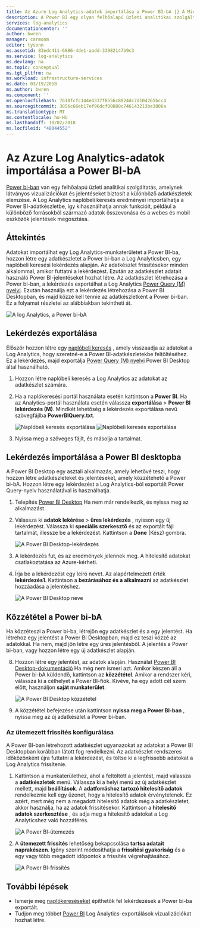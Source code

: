 ```yaml
---
title: Az Azure Log Analytics-adatok importálása a Power BI-bA |} A Microsoft Docs
description: A Power BI egy olyan felhőalapú üzleti analitikai szolgáltatás, amelynek látványos vizualizációkat és jelentéseket biztosít a különböző adatkészletek elemzése.  Ez a cikk azt ismerteti, konfigurálásáról és a Log Analytics-adatok importálása a Power BI-ba, és konfigurálja úgy, hogy automatikusan frissítse.
services: log-analytics
documentationcenter: ''
author: bwren
manager: carmonm
editor: tysonn
ms.assetid: 83edc411-6886-4de1-aadd-33982147b9c3
ms.service: log-analytics
ms.devlang: na
ms.topic: conceptual
ms.tgt_pltfrm: na
ms.workload: infrastructure-services
ms.date: 03/19/2018
ms.author: bwren
ms.component: ''
ms.openlocfilehash: 7610fcfc144e4337f8556c8824dc7d104265bcc4
ms.sourcegitcommit: 3856c66eb17ef96dcf00880c746143213be3806a
ms.translationtype: MT
ms.contentlocale: hu-HU
ms.lasthandoff: 10/02/2018
ms.locfileid: "48044552"
---
```

# <a name="import-azure-log-analytics-data-into-power-bi"></a>Az Azure Log Analytics-adatok importálása a Power BI-bA


[Power bi-ban](https://powerbi.microsoft.com/documentation/powerbi-service-get-started/) van egy felhőalapú üzleti analitikai szolgáltatás, amelynek látványos vizualizációkat és jelentéseket biztosít a különböző adatkészletek elemzése.  A Log Analytics naplóbeli keresés eredményei importálhatja a Power BI-adatkészletbe, így kihasználhatja annak funkcióit, például a különböző forrásokból származó adatok összevonása és a webes és mobil eszközök jelentések megosztása.

## <a name="overview"></a>Áttekintés
Adatokat importálhat egy Log Analytics-munkaterületet a Power BI-ba, hozzon létre egy adatkészletet a Power bi-ban a Log Analyticsben, egy naplóbeli keresési lekérdezés alapján.  Az adatkészlet frissítésekor minden alkalommal, amikor futtatni a lekérdezést.  Ezután az adatkészlet adatait használó Power BI-jelentéseket hozhat létre.  Az adatkészlet létrehozása a Power bi-ban, a lekérdezés exportálhat a Log Analytics [Power Query (M) nyelvi](https://msdn.microsoft.com/library/mt807488.aspx).  Ezután használja ezt a lekérdezés létrehozása a Power BI Desktopban, és majd közzé kell tennie az adatkészletként a Power bi-ban.  Ez a folyamat részletei az alábbiakban tekintheti át.

![A log Analytics, a Power bi-bA](media/log-analytics-powerbi/overview.png)

## <a name="export-query"></a>Lekérdezés exportálása
Először hozzon létre egy [naplóbeli keresés](log-analytics-log-search-new.md) , amely visszaadja az adatokat a Log Analytics, hogy szeretné-e a Power BI-adatkészletekbe feltöltéséhez.  Ez a lekérdezés, majd exportálja [Power Query (M) nyelvi](https://msdn.microsoft.com/library/mt807488.aspx) Power BI Desktop által használható.

1. Hozzon létre naplóbeli keresés a Log Analytics az adatokat az adatkészlet számára.
2. Ha a naplókeresési portál használata esetén kattintson a **Power BI**.  Ha az Analytics-portál használata esetén válassza **exportálása** > **Power BI lekérdezés (M)**.  Mindkét lehetőség a lekérdezés exportálása nevű szövegfájlba **PowerBIQuery.txt**. 

    ![Naplóbeli keresés exportálása](media/log-analytics-powerbi/export-logsearch.png) ![Naplóbeli keresés exportálása](media/log-analytics-powerbi/export-analytics.png)

3. Nyissa meg a szöveges fájlt, és másolja a tartalmat.

## <a name="import-query-into-power-bi-desktop"></a>Lekérdezés importálása a Power BI desktopba
A Power BI Desktop egy asztali alkalmazás, amely lehetővé teszi, hogy hozzon létre adatkészleteket és jelentéseket, amely közzétehető a Power bi-bA.  Hozzon létre egy lekérdezést a Log Analytics-ból exportált Power Query-nyelv használatával is használhatja. 

1. Telepítés [Power BI Desktop](https://powerbi.microsoft.com/desktop/) Ha nem már rendelkezik, és nyissa meg az alkalmazást.
2. Válassza ki **adatok lekérése** > **üres lekérdezés** , nyisson egy új lekérdezést.  Válassza ki **speciális szerkesztő** és az exportált fájl tartalmát, illessze be a lekérdezést. Kattintson a **Done** (Kész) gombra.

    ![A Power BI Desktop-lekérdezés](media/log-analytics-powerbi/desktop-new-query.png)

5. A lekérdezés fut, és az eredmények jelennek meg.  A hitelesítő adatokat csatlakoztatása az Azure-kérheti.  
6. Írja be a lekérdezést egy leíró nevet.  Az alapértelmezett érték **lekérdezés1**. Kattintson a **bezárásához és a alkalmazni** az adatkészlet hozzáadása a jelentéshez.

    ![A Power BI Desktop neve](media/log-analytics-powerbi/desktop-results.png)



## <a name="publish-to-power-bi"></a>Közzététel a Power bi-bA
Ha közzéteszi a Power bi-ba, létrejön egy adatkészlet és a egy jelentést.  Ha létrehoz egy jelentést a Power BI Desktopban, majd ez teszi közzé az adatokkal.  Ha nem, majd jön létre egy üres jelentésből.  A jelentés a Power bi-ban, vagy hozzon létre egy új adatkészlet alapján.

8. Hozzon létre egy jelentést, az adatok alapján.  Használat [Power BI Desktop-dokumentáció](https://docs.microsoft.com/power-bi/desktop-report-view) Ha még nem ismeri azt.  Amikor készen áll a Power bi-bA küldendő, kattintson az **közzététel**.  Amikor a rendszer kéri, válassza ki a célhelyet a Power BI-fiók.  Kivéve, ha egy adott cél szem előtt, használjon **saját munkaterület**.

    ![A Power BI Desktop közzététel](media/log-analytics-powerbi/desktop-publish.png)

3. A közzététel befejezése után kattintson **nyissa meg a Power BI-ban** , nyissa meg az új adatkészlet a Power bi-ban.


### <a name="configure-scheduled-refresh"></a>Az ütemezett frissítés konfigurálása
A Power BI-ban létrehozott adatkészlet ugyanazokat az adatokat a Power BI Desktopban korábban látott fog rendelkezni.  Az adatkészlet rendszeres időközönként újra futtatni a lekérdezést, és töltse ki a legfrissebb adatokat a Log Analytics frissítenie.  

1. Kattintson a munkaterülethez, ahol a feltöltött a jelentést, majd válassza a **adatkészletek** menü. Válassza ki a helyi menü az új adatkészlet mellett, majd **beállítások**. A **adatforráshoz tartozó hitelesítő adatok** rendelkeznie kell egy üzenet, hogy a hitelesítő adatok érvénytelenek.  Ez azért, mert még nem a megadott hitelesítő adatok még a adatkészletet, akkor használja, ha az adatok frissítésekor.  Kattintson a **hitelesítő adatok szerkesztése** , és adja meg a hitelesítő adatokat a Log Analyticshez való hozzáférés.

    ![A Power BI-ütemezés](media/log-analytics-powerbi/powerbi-schedule.png)

5. A **ütemezett frissítés** lehetőség bekapcsolása **tartsa adatait naprakészen**.  Igény szerint módosíthatja a **frissítési gyakoriság** és a egy vagy több megadott időpontok a frissítés végrehajtásához.

    ![A Power BI-frissítés](media/log-analytics-powerbi/powerbi-schedule-refresh.png)



## <a name="next-steps"></a>További lépések
* Ismerje meg [naplókereséseket](log-analytics-log-searches.md) építhetők fel lekérdezések a Power bi-ba exportált.
* Tudjon meg többet [Power BI](http://powerbi.microsoft.com) Log Analytics-exportálások vizualizációkat hozhat létre.

